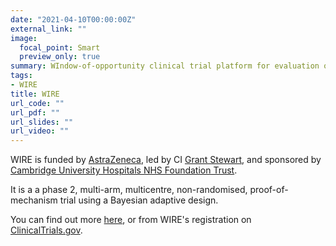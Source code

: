 ```yaml
---
date: "2021-04-10T00:00:00Z"
external_link: ""
image:
  focal_point: Smart
  preview_only: true
summary: WIndow-of-opportunity clinical trial platform for evaluation of novel treatment strategies in REnal cell cancer
tags:
- WIRE
title: WIRE
url_code: ""
url_pdf: ""
url_slides: ""
url_video: ""
---
```


WIRE is funded by [AstraZeneca](https://www.astrazeneca.co.uk/), led by CI [Grant Stewart](https://surgery.medschl.cam.ac.uk/staff/stewart/), and sponsored by [Cambridge University Hospitals NHS Foundation Trust](https://www.cuh.nhs.uk/).

It is a a phase 2, multi-arm, multicentre, non-randomised, proof-of-mechanism trial using a Bayesian adaptive design.

You can find out more [here](https://cctu.org.uk/portfolio/cancer/trials-in-setup/wire), or from WIRE's registration on [ClinicalTrials.gov](https://clinicaltrials.gov/ct2/show/NCT03741426).
